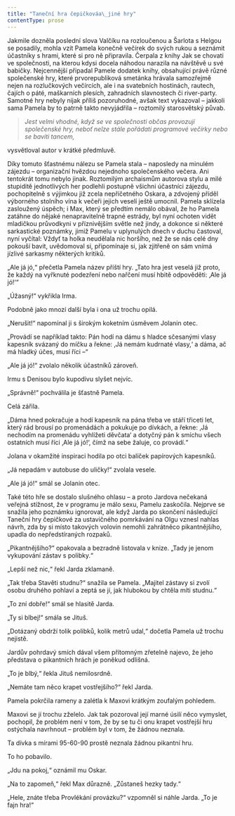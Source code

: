 ```yaml
---
title: "Taneční hra čepičkováa\_jiné hry"
contentType: prose
---
```


Jakmile dozněla poslední slova Valčíku na rozloučenou a Šarlota s Helgou se posadily, mohla vzít Pamela konečně večírek do svých rukou a seznámit účastníky s hrami, které si pro ně připravila. Čerpala z knihy Jak se chovati ve společnosti, na kterou kdysi docela náhodou narazila na návštěvě u své babičky. Nejcennější připadal Pamele dodatek knihy, obsahující právě různé společenské hry, které prvorepubliková smetánka hrávala samozřejmě nejen na rozlučkových večírcích, ale i na svatebních hostinách, rautech, čajích o páté, maškarních plesích, zahradních slavnostech či river-party. Samotné hry nebyly nijak příliš pozoruhodné, avšak text vykazoval – jakkoli sama Pamela by to patrně takto nevyjádřila – roztomilý starosvětský půvab.

  

> __Jest velmi vhodné, když se ve společnosti občas provozují společenské hry, neboť nelze stále pořádati programové večírky nebo se baviti tancem_,_

  

vysvětloval autor v krátké předmluvě.

Díky tomuto šťastnému nálezu se Pamela stala – naposledy na minulém zájezdu – organizační hvězdou nejednoho společenského večera. Ani tentokrát tomu nebylo jinak. Roztomilým archaismům autorova stylu a milé stupiditě jednotlivých her podlehli postupně všichni účastníci zájezdu, pochopitelně s výjimkou již zcela nepříčetného Oskara, a zdvojený příděl výborného stolního vína k večeři jejich veselí ještě umocnil. Pamela sklízela zasloužený úspěch; i Max, který se předtím nemálo obával, že ho Pamela zatáhne do nějaké nenapravitelně trapné estrády, byl nyní ochoten vidět mladičkou průvodkyni v příznivějším světle než jindy, a dokonce si některé sarkastické poznámky, jimiž Pamelu v uplynulých dnech v duchu častoval, nyní vyčítal: Vždyť ta holka neudělala nic horšího, než že se nás celé dny pokouší bavit, uvědomoval si, připomínaje si, jak zjitřeně on sám vnímá jízlivé sarkasmy některých kritiků.

„Ale já jó,“ přečetla Pamela název příští hry. „Tato hra jest veselá již proto, že každý na vyřknuté podezření nebo nařčení musí hbitě odpověděti: ‚Ale já jó!‘“

„Úžasný!“ vykřikla Irma.

Podobně jako mnozí další byla i ona už trochu opilá.

„Nerušit!“ napomínal ji s širokým koketním úsměvem Jolanin otec.

„Provádí se například takto: Pán hodí na dámu s hladce sčesanými vlasy kapesník svázaný do míčku a řekne: ‚Já nemám kudrnaté vlasy,‘ a dáma, ač má hladký účes, musí říci –“

„Ale já jó!“ zvolalo několik účastníků zároveň.

Irmu s Denisou bylo kupodivu slyšet nejvíc.

„Správně!“ pochválila je šťastně Pamela.

Celá zářila.

„Dáma hned pokračuje a hodí kapesník na pána třeba ve stáří třiceti let, který rád brousí po promenádách a pokukuje po dívkách, a řekne: ‚Já nechodím na promenádu vyhlížeti děvčata‘ a dotyčný pán k smíchu všech ostatních musí říci ‚Ale já jó!‘, čímž na sebe žaluje, co provádí.“

Jolana v okamžité inspiraci hodila po otci balíček papírových kapesníků.

„Já nepadám v autobuse do uličky!“ zvolala vesele.

„Ale já jó!“ smál se Jolanin otec.

Také této hře se dostalo slušného ohlasu – a proto Jardova nečekaná veřejná stížnost, že v programu je málo sexu, Pamelu zaskočila. Nejprve se snažila jeho poznámku ignorovat, ale když Jarda po skončení následující Taneční hry čepičkové za ustavičného pomrkávání na Olgu vznesl nahlas návrh, zda by si místo takových volovin nemohli zahrátněco pikantnějšího, upadla do nepředstíraných rozpaků.

„Pikantnějšího?“ opakovala a bezradně listovala v knize. „Tady je jenom vykupování zástav s polibky.“

„Lepší než nic,“ řekl Jarda zklamaně.

„Tak třeba Stavěti studnu?“ snažila se Pamela. „Majitel zástavy si zvolí osobu druhého pohlaví a zeptá se jí, jak hlubokou by chtěla míti studnu.“

„To zní dobře!“ smál se hlasitě Jarda.

„Ty si blbej!“ smála se Jituš.

„Dotázaný obdrží tolik polibků, kolik metrů udal,“ dočetla Pamela už trochu nejistě.

Jardův pohrdavý smích dával všem přítomným zřetelně najevo, že jeho představa o pikantních hrách je poněkud odlišná.

„To je blbý,“ řekla Jituš nemilosrdně.

„Nemáte tam něco krapet vostřejšího?“ řekl Jarda.

Pamela pokrčila rameny a zalétla k Maxovi krátkým zoufalým pohledem.

Maxovi se jí trochu zželelo. Jak tak pozoroval její marné úsilí něco vymyslet, pochopil, že problém není v tom, že by se tu či onu krapet vostřejší hru ostýchala navrhnout – problém byl v tom, že žádnou neznala.

Ta dívka s mírami 95-60-90 prostě neznala žádnou pikantní hru.

To ho pobavilo.

„Jdu na pokoj,“ oznámil mu Oskar.

„Na to zapomeň,“ řekl Max důrazně. „Zůstaneš hezky tady.“

„Hele, znáte třeba Provlékání provázku?“ vzpomněl si náhle Jarda. „To je fajn hra!“
